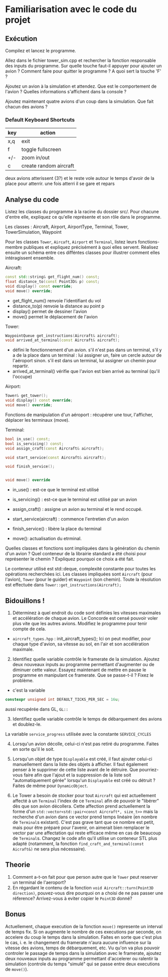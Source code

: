
# Familiarisation avec le code du projet


## Exécution

Compilez et lancez le programme.

Allez dans le fichier tower_sim.cpp et rechercher la fonction responsable des inputs du programme.
Sur quelle touche faut-il appuyer pour ajouter un avion ?
Comment faire pour quitter le programme ?
A quoi sert la touche 'F' ?

Ajoutez un avion à la simulation et attendez.
Que est le comportement de l'avion ?
Quelles informations s'affichent dans la console ?

Ajoutez maintenant quatre avions d'un coup dans la simulation.
Que fait chacun des avions ?

### Default Keyboard Shortcuts
|key | action |
|----|--------|
|x,q | exit   |
|f   | toggle fullscreen |
|+/- | zoom in/out|
|c   | create random aircraft |

deux avions atterissent (3?) et le reste vole autour le temps d'avoir de la place pour atterrir. une fois atterri il se gare et repars


## Analyse du code

Listez les classes du programme à la racine du dossier src/.
Pour chacune d'entre elle, expliquez ce qu'elle représente et son rôle dans le programme.

Les classes : Aircraft, Airport, AirportType, Terminal, Tower, TowerSimulation, Waypoint

Pour les classes `Tower`, `Aircaft`, `Airport` et `Terminal`, listez leurs fonctions-membre publiques et expliquez précisément à quoi elles servent.
Réalisez ensuite un schéma entre ces difféntes classes pour illustrer comment elles intéragissent ensemble. 

Aircraft:
```cpp
const std::string& get_flight_num() const;
float distance_to(const Point3D& p) const;
void display() const override;
void move() override;
```

- get_flight_num() renvoie l'identifiant du vol
- distance_to(p) renvoie la distance au point p
- display() permet de dessiner l'avion
- move() permet le déplacement de l'avion

Tower:
```cpp
WaypointQueue get_instructions(Aircraft& aircraft);
void arrived_at_terminal(const Aircraft& aircraft);
```

- défini le fonctionnement d'un avion. s'il n'est pas dans un terminal, s'il y a de la
place dans un terminal : lui assigner un, faire un cercle autour de l'aéroport sinon.
s'il est dans un terminal, lui assigner un chemin pour repartir.
- arrived_at_terminal() vérifie que l'avion est bien arrivé au terminal (qu'il l'occupe)

Airport:
```cpp
Tower& get_tower();
void display() const override;
void move() override;
```

Fonctions de manipulation d'un aéroport : récupérer une tour, l'afficher, déplacer les terminaux (move).

Terminal:

```cpp
bool in_use() const;
bool is_servicing() const;
void assign_craft(const Aircraft& aircraft);

void start_service(const Aircraft& aircraft);

void finish_service();


void move() override
```

- in_use() : est-ce que le terminal est utilisé
- is_servicing() : est-ce que le terminal est utilisé par un avion
- assign_craft() : assigne un avion au terminal et le rend occupé.

- start_service(aircraft) : commence l'entretien d'un avion
- finish_service() : libère la place du terminal
- move(): actualisation du etrminal.

Quelles classes et fonctions sont impliquées dans la génération du chemin d'un avion ?
Quel conteneur de la librairie standard a été choisi pour représenter le chemin ?
Expliquez pourquoi ce choix a été fait.

Le conteneur utilisé est std::deque, complexité constante pour toutes les opérations recherchées ici.
Les classes impliquées sont `Aircraft` (pour l'avion), `Tower` (pour le guider) et `Waypoint` (son chemin). Toute la résolution est effectuée dans `Tower::get_instructions(Aircraft);`


## Bidouillons !

1) Déterminez à quel endroit du code sont définies les vitesses maximales et accélération de chaque avion.
Le Concorde est censé pouvoir voler plus vite que les autres avions.
Modifiez le programme pour tenir compte de cela.

- `aircraft_types.hpp` : init_aircraft_types();
Ici on peut modifier, pour chaque type d'avion, sa vitesse au sol, en l'air et son accélération maximale.

2) Identifiez quelle variable contrôle le framerate de la simulation.
Ajoutez deux nouveaux inputs au programme permettant d'augmenter ou de diminuer cette valeur.
Essayez maintenant de mettre en pause le programme en manipulant ce framerate. Que se passe-t-il ? Fixez le problème.

- c'est la variable 
```cpp 
constexpr unsigned int DEFAULT_TICKS_PER_SEC = 16u;
```
aussi recupérée dans GL, `GL::`


3) Identifiez quelle variable contrôle le temps de débarquement des avions et doublez-le.

La variable `service_progress` utilisée avec la constante `SERVICE_CYCLES`

4) Lorsqu'un avion décolle, celui-ci n'est pas retiré du programme.
Faites en sorte qu'il le soit.



5) Lorsqu'un objet de type `Displayable` est créé, il faut ajouter celui-ci manuellement dans la liste des objets à afficher.
Il faut également penser à le supprimer de cette liste avant de le détruire.
Que pourriez-vous faire afin que l'ajout et la suppression de la liste soit "automatiquement gérée" lorsqu'un `Displayable` est créé ou détruit ?
Faites de même pour `DynamicObject`.

6) Le Tower a besoin de stocker pour tout `Aircraft` qui est actuellement affecté à un `Terminal` l'index de ce `Terminal` afin de pouvoir le "libérer" dès que son avion décollera. Cette affection prend actuellement la forme d'un `std::vector<std::pair<const Aircraft*, size_t>>` mais la recherche d'un avion dans ce vector prend temps linéaire (en nombre de `Terminal`s existant). C'est pas grave tant que ce nombre est petit, mais pour être préparé pour l'avenir, on aimerait bien remplacer le vector par une affectation qui reste efficace même en cas de beaucoup de `Terminal`s. Changez le code afin qu'il utilise un conteneur STL plus adapté (notamment, la fonction `find_craft_and_terminal(const Aicraft&)` ne sera plus nécessaire).


## Theorie

1) Comment a-t-on fait pour que person autre que le `Tower` peut reserver un terminal de l'aeroport?
2) En régardant le contenu de la fonction `void Aircraft::turn(Point3D direction)`,
pouvez-vous dire pourquoi on a choisi de ne pas passer une réference?
Arrivez-vous à eviter copier le `Point3D` donné?


## Bonus

Actuellement, chaque execution de la fonction `move()` represente un interval de temps fix.
Si on augmente le nombre de ces executions par seconde, on accelere du coup le temps dans la simulation.
Faites en sorte que c'est plus le cas, i. e. le changement du framerate n'aura aucune influence sur la vitesse des avions, temps de débarquement, etc.
Vu qu'on va plus pouvoir controler le passage de temps dans la simulation avec le framerate,
ajoutez deux nouveaux inputs au programme permettant d'accelerer ou ralentir la simulation (controle du temps "simulé" qui se passe entre deux executions de `move()`).
